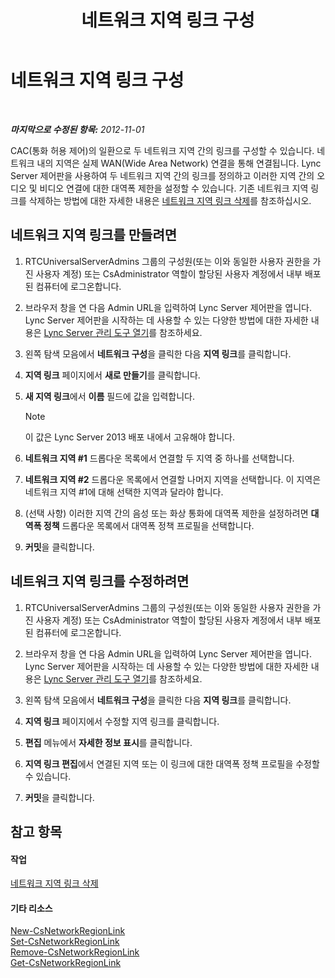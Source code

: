 ﻿---
title: 네트워크 지역 링크 구성
TOCTitle: 네트워크 지역 링크 구성
ms:assetid: 952bc93e-e6aa-4539-85c7-2b15f14eb382
ms:mtpsurl: https://technet.microsoft.com/ko-kr/library/Gg182551(v=OCS.15)
ms:contentKeyID: 49304424
ms.date: 08/24/2015
mtps_version: v=OCS.15
ms.translationtype: HT
---

# 네트워크 지역 링크 구성

 

_**마지막으로 수정된 항목:** 2012-11-01_

CAC(통화 허용 제어)의 일환으로 두 네트워크 지역 간의 링크를 구성할 수 있습니다. 네트워크 내의 지역은 실제 WAN(Wide Area Network) 연결을 통해 연결됩니다. Lync Server 제어판을 사용하여 두 네트워크 지역 간의 링크를 정의하고 이러한 지역 간의 오디오 및 비디오 연결에 대한 대역폭 제한을 설정할 수 있습니다. 기존 네트워크 지역 링크를 삭제하는 방법에 대한 자세한 내용은 [네트워크 지역 링크 삭제](lync-server-2013-deleting-network-region-links.md)를 참조하십시오.

## 네트워크 지역 링크를 만들려면

1.  RTCUniversalServerAdmins 그룹의 구성원(또는 이와 동일한 사용자 권한을 가진 사용자 계정) 또는 CsAdministrator 역할이 할당된 사용자 계정에서 내부 배포된 컴퓨터에 로그온합니다.

2.  브라우저 창을 연 다음 Admin URL을 입력하여 Lync Server 제어판을 엽니다. Lync Server 제어판을 시작하는 데 사용할 수 있는 다양한 방법에 대한 자세한 내용은 [Lync Server 관리 도구 열기](lync-server-2013-open-lync-server-administrative-tools.md)를 참조하세요.

3.  왼쪽 탐색 모음에서 **네트워크 구성**을 클릭한 다음 **지역 링크**를 클릭합니다.

4.  **지역 링크** 페이지에서 **새로 만들기**를 클릭합니다.

5.  **새 지역 링크**에서 **이름** 필드에 값을 입력합니다.
    

    > [!NOTE]
    > 이 값은 Lync Server 2013 배포 내에서 고유해야 합니다.



6.  **네트워크 지역 \#1** 드롭다운 목록에서 연결할 두 지역 중 하나를 선택합니다.

7.  **네트워크 지역 \#2** 드롭다운 목록에서 연결할 나머지 지역을 선택합니다. 이 지역은 네트워크 지역 \#1에 대해 선택한 지역과 달라야 합니다.

8.  (선택 사항) 이러한 지역 간의 음성 또는 화상 통화에 대역폭 제한을 설정하려면 **대역폭 정책** 드롭다운 목록에서 대역폭 정책 프로필을 선택합니다.

9.  **커밋**을 클릭합니다.

## 네트워크 지역 링크를 수정하려면

1.  RTCUniversalServerAdmins 그룹의 구성원(또는 이와 동일한 사용자 권한을 가진 사용자 계정) 또는 CsAdministrator 역할이 할당된 사용자 계정에서 내부 배포된 컴퓨터에 로그온합니다.

2.  브라우저 창을 연 다음 Admin URL을 입력하여 Lync Server 제어판을 엽니다. Lync Server 제어판을 시작하는 데 사용할 수 있는 다양한 방법에 대한 자세한 내용은 [Lync Server 관리 도구 열기](lync-server-2013-open-lync-server-administrative-tools.md)를 참조하세요.

3.  왼쪽 탐색 모음에서 **네트워크 구성**을 클릭한 다음 **지역 링크**를 클릭합니다.

4.  **지역 링크** 페이지에서 수정할 지역 링크를 클릭합니다.

5.  **편집** 메뉴에서 **자세한 정보 표시**를 클릭합니다.

6.  **지역 링크 편집**에서 연결된 지역 또는 이 링크에 대한 대역폭 정책 프로필을 수정할 수 있습니다.

7.  **커밋**을 클릭합니다.

## 참고 항목

#### 작업

[네트워크 지역 링크 삭제](lync-server-2013-deleting-network-region-links.md)  

#### 기타 리소스

[New-CsNetworkRegionLink](new-csnetworkregionlink.md)  
[Set-CsNetworkRegionLink](set-csnetworkregionlink.md)  
[Remove-CsNetworkRegionLink](remove-csnetworkregionlink.md)  
[Get-CsNetworkRegionLink](get-csnetworkregionlink.md)

